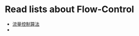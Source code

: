 # Read lists about Flow-Control

- [流量控制算法](https://xie.infoq.cn/article/eca91dd0bd2455d7b3ea0f3b9)
- 